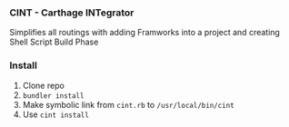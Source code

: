 ### CINT - Carthage INTegrator

Simplifies all routings with adding Framworks into a project and creating Shell Script Build Phase

### Install
1. Clone repo
2. `bundler install`
3. Make symbolic link from `cint.rb` to `/usr/local/bin/cint`
4. Use `cint install`
